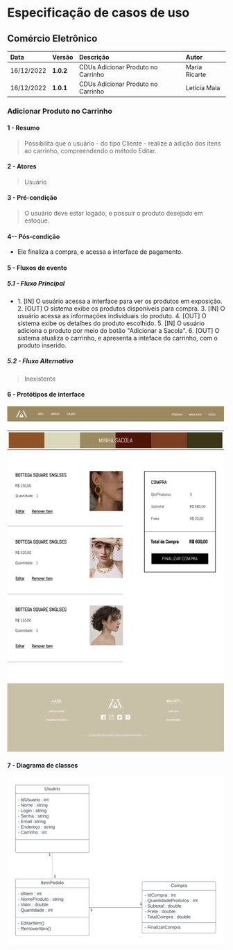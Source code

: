 # Especificação de casos de uso 

## Comércio Eletrônico

|  Data  | Versão | Descrição | Autor |
|:-------|:-------|:----------|:------|
| 16/12/2022 | **1.0.2** | CDUs Adicionar Produto no Carrinho | Maria Ricarte |
| 16/12/2022 | **1.0.1** | CDUs Adicionar Produto no Carrinho | Letícia Maia |

###  Adicionar Produto no Carrinho
#### 1 - Resumo
> Possibilita que o usuário - do tipo Cliente - realize a adição dos itens ao carrinho, compreendendo o método Editar.

#### 2 - Atores
>  Usuário

#### 3 - Pré-condição
> O usuário deve estar logado, e possuir o produto desejado em estoque.

#### 4-- Pós-condição
<ul>
  <li>Ele finaliza a compra, e acessa a interface de pagamento.</li>
</ul>

#### 5 - Fluxos de evento

##### 5.1 - Fluxo Principal

<ul>
  <li>
    1. [IN] O usuário acessa a interface para ver os produtos em exposição.
    2. [OUT] O sistema exibe os produtos disponíveis para compra.
    3. [IN] O usuário acessa as informações individuais do produto.
    4. [OUT] O sistema exibe os detalhes do produto escolhido.
    5. [IN] O usuário adiciona o produto por meio do botão "Adicionar a Sacola".
    6. [OUT] O sistema atualiza o carrinho, e apresenta a inteface do carrinho, com o produto inserido.
  </li>
</ul> 

##### 5.2 - Fluxo Alternativo

> Inexistente

#### 6 - Protótipos de interface

<img src="https://github.com/PI-InfoWeb-CNAT/Malfatti/blob/main/docs/Fotos%20do%20cdus/Sacola.png" width=500><br>

#### 7 - Diagrama de classes
<img src="https://github.com/PI-InfoWeb-CNAT/Malfatti/blob/main/docs/Fotos%20do%20cdus/Diagrama%20visualizar%20carrinho.png" width=500><br>
